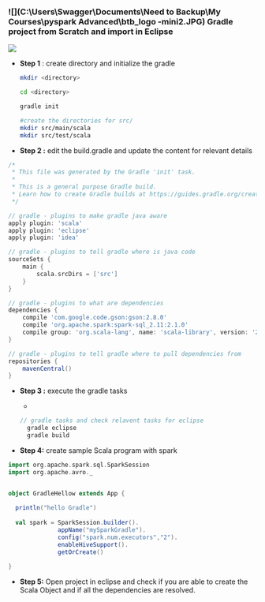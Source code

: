 ### ![](C:\Users\Swagger\Documents\Need to Backup\My Courses\pyspark Advanced\btb_logo -mini2.JPG) Gradle project from Scratch and import in Eclipse

![](https://i.ibb.co/3psYF7z/btb-logo-mini2.jpg)



- **Step 1**  :  create directory and initialize the gradle 

  ```sh
  mkdir <directory>
  
  cd <directory>  
  
  gradle init
  
  #create the directories for src/
  mkdir src/main/scala
  mkdir src/test/scala
  ```

- **Step 2 :** edit the build.gradle and update the content for relevant details

```groovy
/*
 * This file was generated by the Gradle 'init' task.
 *
 * This is a general purpose Gradle build.
 * Learn how to create Gradle builds at https://guides.gradle.org/creating-new-gradle-builds/
 */

// gradle - plugins to make gradle java aware
apply plugin: 'scala'
apply plugin: 'eclipse'
apply plugin: 'idea'

// gradle - plugins to tell gradle where is java code
sourceSets {
    main {
        scala.srcDirs = ['src']
    }
}

// gradle - plugins to what are dependencies
dependencies {
    compile 'com.google.code.gson:gson:2.8.0'
    compile 'org.apache.spark:spark-sql_2.11:2.1.0'
    compile group: 'org.scala-lang', name: 'scala-library', version: '2.11.11'
}

// gradle - plugins to tell gradle where to pull dependencies from
repositories {
    mavenCentral()
}
```

- **Step 3 :**  execute the gradle tasks 

  - 

  ```groovy
  // gradle tasks and check relavent tasks for eclipse
  	gradle eclipse
  	gradle build
  ```

- **Step 4:** create sample Scala program with spark 

```scala
import org.apache.spark.sql.SparkSession
import org.apache.avro._


object GradleHellow extends App {
  
  println("hello Gradle")
  
  val spark = SparkSession.builder().
              appName("mySparkGradle").
              config("spark.num.executors","2").
              enableHiveSupport().
              getOrCreate()
               
}
```

- **Step 5:** Open project in eclipse and check if you are able to create the Scala Object and if all the dependencies are resolved.
